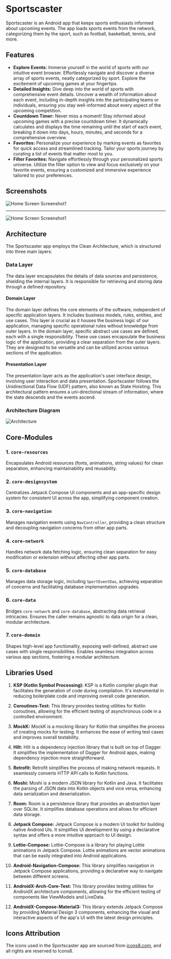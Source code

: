 # Sportscaster

Sportscaster is an Android app that keeps sports enthusiasts informed about upcoming events. The app loads sports events from the network, categorizing them by the sport, such as football, basketball, tennis, and more.

## Features

- **Explore Events:** Immerse yourself in the world of sports with our intuitive event browser. Effortlessly navigate and discover a diverse array of sports events, neatly categorized by sport. Explore the excitement of upcoming games at your fingertips.
- **Detailed Insights:** Dive deep into the world of sports with comprehensive event details. Uncover a wealth of information about each event, including in-depth insights into the participating teams or individuals, ensuring you stay well-informed about every aspect of the upcoming competition.
- **Countdown Timer:** Never miss a moment! Stay informed about upcoming games with a precise countdown timer. It dynamically calculates and displays the time remaining until the start of each event, breaking it down into days, hours, minutes, and seconds for a comprehensive overview.
- **Favorites:** Personalize your experience by marking events as favorites for quick access and streamlined tracking. Tailor your sports journey by curating a list of events that matter most to you.
- **Filter Favorites:** Navigate effortlessly through your personalized sports universe. Utilize the filter option to view and focus exclusively on your favorite events, ensuring a customized and immersive experience tailored to your preferences.

## Screenshots
![Home Screen Screenshot1](https://i.imgur.com/0WapWdD.png)
___
![Home Screen Screenshot1](https://i.imgur.com/IoxFrdP.png)

## Architecture

The Sportscaster app employs the Clean Architecture, which is structured into three main layers:

### Data Layer

The data layer encapsulates the details of data sources and persistence, shielding the internal layers. It is responsible for retrieving and storing data through a defined repository.

#### Domain Layer

The domain layer defines the core elements of the software, independent of specific application layers. It includes business models, rules, entities, and use cases. This layer is crucial as it houses the business logic of our application, managing specific operational rules without knowledge from outer layers. In the domain layer, specific abstract use cases are defined, each with a single responsibility. These use cases encapsulate the business logic of the application, providing a clear separation from the outer layers. They are designed to be versatile and can be utilized across various sections of the application.

#### Presentation Layer

The presentation layer acts as the application's user interface design, involving user interaction and data presentation. Sportscaster follows the Unidirectional Data Flow (UDF) pattern, also known as State Hoisting. This architectural pattern ensures a uni-directional stream of information, where the state descends and the events ascend.

### Architecture Diagram

![Architecture](https://i.imgur.com/5XIgXMM.jpg)


## Core-Modules

### 1. `core-resources`

Encapsulates Android resources (fonts, animations, string values) for clean separation, enhancing maintainability and reusability.

### 2. `core-designsystem`

Centralizes Jetpack Compose UI components and an app-specific design system for consistent UI across the app, simplifying component creation.

### 3. `core-navigation`

Manages navigation events using `NavController`, providing a clean structure and decoupling navigation concerns from other app parts.

### 4. `core-network`

Handles network data fetching logic, ensuring clean separation for easy modification or extension without affecting other app parts.

### 5. `core-database`

Manages data storage logic, including `SportEventDao`, achieving separation of concerns and facilitating database implementation upgrades.

### 6. `core-data`

Bridges `core-network` and `core-database`, abstracting data retrieval intricacies. Ensures the caller remains agnostic to data origin for a clean, modular architecture.

### 7. `core-domain`

Shapes high-level app functionality, exposing well-defined, abstract use cases with single responsibilities. Enables seamless integration across various app sections, fostering a modular architecture.

## Libraries Used

1. **KSP (Kotlin Symbol Processing):** KSP is a Kotlin compiler plugin that facilitates the generation of code during compilation. It's instrumental in reducing boilerplate code and improving overall code generation.

2. **Coroutines-Test:** This library provides testing utilities for Kotlin coroutines, allowing for the efficient testing of asynchronous code in a controlled environment.

3. **MockK:** MockK is a mocking library for Kotlin that simplifies the process of creating mocks for testing. It enhances the ease of writing test cases and improves overall testability.

4. **Hilt:** Hilt is a dependency injection library that is built on top of Dagger. It simplifies the implementation of Dagger for Android apps, making dependency injection more straightforward.

5. **Retrofit:** Retrofit simplifies the process of making network requests. It seamlessly converts HTTP API calls to Kotlin functions.

6. **Moshi:** Moshi is a modern JSON library for Kotlin and Java. It facilitates the parsing of JSON data into Kotlin objects and vice versa, enhancing data serialization and deserialization.

7. **Room:** Room is a persistence library that provides an abstraction layer over SQLite. It simplifies database operations and allows for efficient data storage.

8. **Jetpack Compose:** Jetpack Compose is a modern UI toolkit for building native Android UIs. It simplifies UI development by using a declarative syntax and offers a more intuitive approach to UI design.

9. **Lottie-Compose:** Lottie-Compose is a library for playing Lottie animations in Jetpack Compose. Lottie animations are vector animations that can be easily integrated into Android applications.

10. **Android-Navigation-Compose:** This library simplifies navigation in Jetpack Compose applications, providing a declarative way to navigate between different screens.

11. **AndroidX-Arch-Core-Test:** This library provides testing utilities for AndroidX architecture components, allowing for the efficient testing of components like ViewModels and LiveData.

12. **AndroidX-Compose-Material3:** This library extends Jetpack Compose by providing Material Design 3 components, enhancing the visual and interactive aspects of the app's UI with the latest design principles.

## Icons Attribution

The icons used in the Sportscaster app are sourced from [icons8.com](https://icons8.com/), and all rights are reserved to Icons8.
